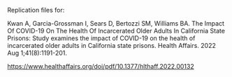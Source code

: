 Replication files for:

Kwan A, Garcia-Grossman I, Sears D, Bertozzi SM, Williams BA. The Impact Of COVID-19 On The Health Of Incarcerated Older Adults In California State Prisons: Study examines the impact of COVID-19 on the health of incarcerated older adults in California state prisons. Health Affairs. 2022 Aug 1;41(8):1191-201.

https://www.healthaffairs.org/doi/pdf/10.1377/hlthaff.2022.00132
